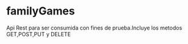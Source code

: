 # familyGames
Api Rest para ser consumida con fines de prueba.Incluye los metodos GET,POST,PUT y DELETE 

